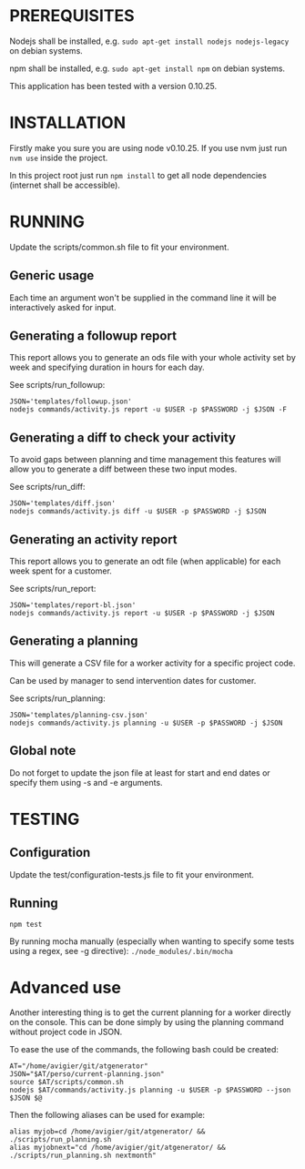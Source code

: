 PREREQUISITES
=============

Nodejs shall be installed, e.g. `sudo apt-get install nodejs nodejs-legacy` on debian systems.

npm shall be installed, e.g. `sudo apt-get install npm` on debian systems.

This application has been tested with a version 0.10.25.

INSTALLATION
============

Firstly make you sure you are using node v0.10.25. If you use nvm just run `nvm use` inside the project.

In this project root just run `npm install` to get all node dependencies (internet shall be accessible).



RUNNING
=======

Update the scripts/common.sh file to fit your environment.


Generic usage
-------------

Each time an argument won't be supplied in the command line it will be interactively asked for input.

Generating a followup report
-----------------------------

This report allows you to generate an ods file with your whole activity set by week and specifying duration in hours for each day.

See scripts/run_followup:

    JSON='templates/followup.json'
    nodejs commands/activity.js report -u $USER -p $PASSWORD -j $JSON -F

Generating a diff to check your activity
----------------------------------------

To avoid gaps between planning and time management this features will allow you to generate a diff between these two input modes.

See scripts/run_diff:

    JSON='templates/diff.json'
    nodejs commands/activity.js diff -u $USER -p $PASSWORD -j $JSON

Generating an activity report
-----------------------------

This report allows you to generate an odt file (when applicable) for each week spent for a customer.

See scripts/run_report:

    JSON='templates/report-bl.json'
    nodejs commands/activity.js report -u $USER -p $PASSWORD -j $JSON

Generating a planning
---------------------

This will generate a CSV file for a worker activity for a specific project code.

Can be used by manager to send intervention dates for customer.

See scripts/run_planning:

    JSON='templates/planning-csv.json'
    nodejs commands/activity.js planning -u $USER -p $PASSWORD -j $JSON

Global note
-----------

Do not forget to update the json file at least for start and end dates or specify them using -s and -e arguments.

TESTING
=======

Configuration
-------------

Update the test/configuration-tests.js file to fit your environment.


Running
-------


`npm test`


By running mocha manually (especially when wanting to specify some tests using a regex, see -g directive):
`./node_modules/.bin/mocha`

Advanced use
============

Another interesting thing is to get the current planning for a worker directly on the console.
This can be done simply by using the planning command without project code in JSON.

To ease the use of the commands, the following bash could be created:

    AT="/home/avigier/git/atgenerator"
    JSON="$AT/perso/current-planning.json"
    source $AT/scripts/common.sh
    nodejs $AT/commands/activity.js planning -u $USER -p $PASSWORD --json $JSON $@


Then the following aliases can be used for example:

    alias myjob=cd /home/avigier/git/atgenerator/ && ./scripts/run_planning.sh
    alias myjobnext="cd /home/avigier/git/atgenerator/ && ./scripts/run_planning.sh nextmonth"

